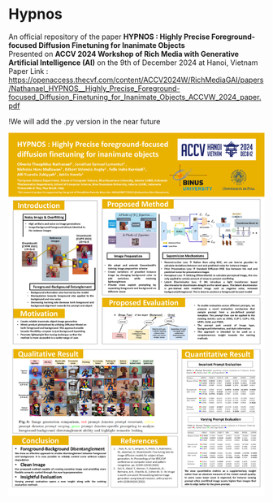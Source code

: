 # Hypnos

An official repository of the paper **HYPNOS : Highly Precise Foreground-focused
Diffusion Finetuning for Inanimate Objects**
<br />
Presented on **ACCV 2024 Workshop of Rich Media with Generative Artificial Intelligence (AI)** on the 9th of December 2024 at Hanoi, Vietnam
<br />
Paper Link : 
https://openaccess.thecvf.com/content/ACCV2024W/RichMediaGAI/papers/Nathanael_HYPNOS__Highly_Precise_Foreground-focused_Diffusion_Finetuning_for_Inanimate_Objects_ACCVW_2024_paper.pdf

!We will add the .py version in the near future

![alt text](https://github.com/theOrionxian/Hypnos/blob/main/assets/Hypnos_Poster.png?raw=true)